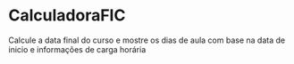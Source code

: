 # CalculadoraFIC
Calcule a data final do curso e mostre os dias de aula com base na data de inicio e informações de carga horária
